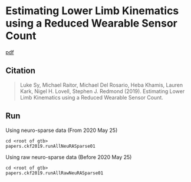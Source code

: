 # Estimating Lower Limb Kinematics using a Reduced Wearable Sensor Count
[pdf](https://arxiv.org/pdf/1910.00910.pdf)

## Citation
> Luke Sy, Michael Raitor, Michael Del Rosario, Heba Khamis, Lauren Kark, Nigel H. Lovell, Stephen J. Redmond (2019). Estimating Lower Limb Kinematics using a Reduced Wearable Sensor Count.

## Run

Using neuro-sparse data (From 2020 May 25)
```
cd <root of gtb>
papers.ckf2019.runAllNeuRASparse01
```

Using raw neuro-sparse data (Before 2020 May 25)
```
cd <root of gtb>
papers.ckf2019.runAllRawNeuRASparse01